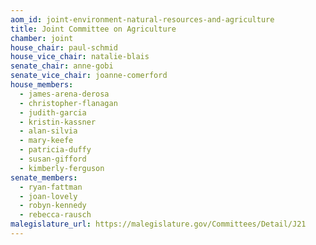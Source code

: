 ```yaml
---
aom_id: joint-environment-natural-resources-and-agriculture
title: Joint Committee on Agriculture
chamber: joint
house_chair: paul-schmid
house_vice_chair: natalie-blais
senate_chair: anne-gobi
senate_vice_chair: joanne-comerford
house_members:
  - james-arena-derosa
  - christopher-flanagan
  - judith-garcia
  - kristin-kassner
  - alan-silvia
  - mary-keefe
  - patricia-duffy
  - susan-gifford
  - kimberly-ferguson
senate_members:
  - ryan-fattman
  - joan-lovely
  - robyn-kennedy
  - rebecca-rausch
malegislature_url: https://malegislature.gov/Committees/Detail/J21
---
```

